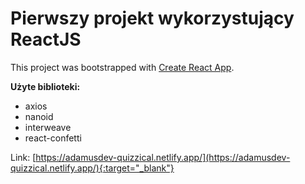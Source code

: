 # Pierwszy projekt wykorzystujący ReactJS

This project was bootstrapped with [Create React App](https://github.com/facebook/create-react-app).

**Użyte biblioteki:**
- axios
- nanoid
- interweave
- react-confetti

Link: [https://adamusdev-quizzical.netlify.app/](https://adamusdev-quizzical.netlify.app/){:target="_blank"}